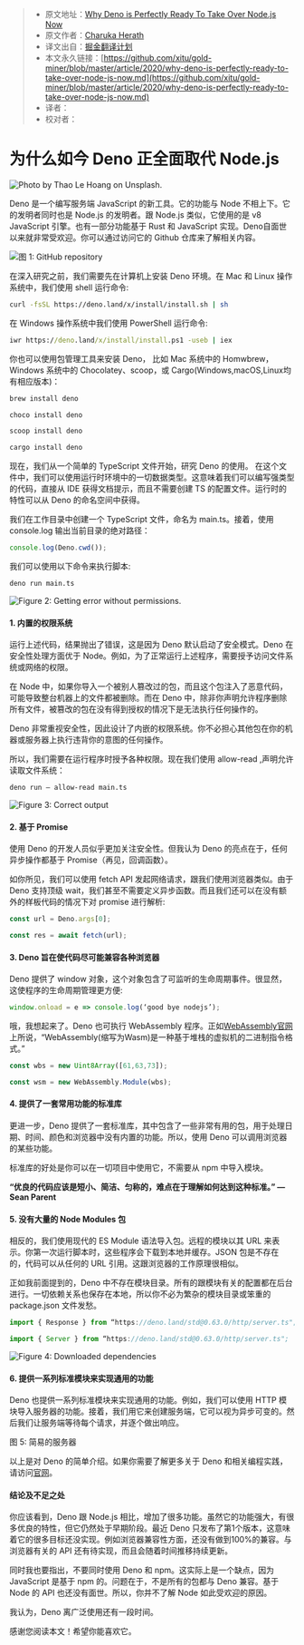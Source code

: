 > * 原文地址：[Why Deno is Perfectly Ready To Take Over Node.js Now](https://medium.com/front-end-weekly/why-deno-is-perfectly-ready-to-take-over-node-js-now-3f768efe530c)
> * 原文作者：[Charuka Herath](https://medium.com/@charuka09)
> * 译文出自：[掘金翻译计划](https://github.com/xitu/gold-miner)
> * 本文永久链接：[https://github.com/xitu/gold-miner/blob/master/article/2020/why-deno-is-perfectly-ready-to-take-over-node-js-now.md](https://github.com/xitu/gold-miner/blob/master/article/2020/why-deno-is-perfectly-ready-to-take-over-node-js-now.md)
> * 译者：
> * 校对者：

# 为什么如今 Deno 正全面取代 Node.js

![Photo by [Thao Le Hoang](https://unsplash.com/@h4x0r3) on [Unsplash](https://unsplash.com/).](https://cdn-images-1.medium.com/max/2000/0*NGYfX_xdVnytqcM1)

Deno 是一个编写服务端 JavaScript 的新工具。它的功能与 Node 不相上下。它的发明者同时也是 Node.js 的发明者。跟 Node.js 类似，它使用的是 v8 JavaScript 引擎。也有一部分功能基于 Rust 和 JavaScript 实现。Deno自面世以来就非常受欢迎。你可以通过访问它的 Github 仓库来了解相关内容。

![图 1: [GitHub repository](https://github.com/denoland/deno)](https://cdn-images-1.medium.com/max/2668/1*rqRR-dNjpDO0qcF1pfEB4g.png)

在深入研究之前，我们需要先在计算机上安装 Deno 环境。在 Mac 和 Linux 操作系统中，我们使用 shell 运行命令:

```bash
curl -fsSL https://deno.land/x/install/install.sh | sh
```

在 Windows 操作系统中我们使用 PowerShell 运行命令:

```cmd
iwr https://deno.land/x/install/install.ps1 -useb | iex
```

你也可以使用包管理工具来安装 Deno， 比如 Mac 系统中的 Homwbrew，Windows 系统中的 Chocolatey、scoop，或 Cargo(Windows,macOS,Linux均有相应版本)：

```bash
brew install deno

choco install deno

scoop install deno

cargo install deno
```

现在，我们从一个简单的 TypeScript 文件开始，研究 Deno 的使用。 在这个文件中，我们可以使用运行时环境中的一切数据类型。这意味着我们可以编写强类型的代码，直接从 IDE 获得文档提示，而且不需要创建 TS 的配置文件。运行时的特性可以从 Deno 的命名空间中获得。

我们在工作目录中创建一个 TypeScript 文件，命名为 main.ts。接着，使用 console.log 输出当前目录的绝对路径：

```js
console.log(Deno.cwd());
```

我们可以使用以下命令来执行脚本:

```bash
deno run main.ts
```

![Figure 2: Getting error without permissions.](https://cdn-images-1.medium.com/max/2000/1*9zL2lRaMgBUsfTVcVXiHdQ.png)

#### 1. 内置的权限系统

运行上述代码，结果抛出了错误，这是因为 Deno 默认启动了安全模式。Deno 在安全性处理方面优于 Node。例如，为了正常运行上述程序，需要授予访问文件系统或网络的权限。

在 Node 中，如果你导入一个被别人篡改过的包，而且这个包注入了恶意代码，可能导致整台机器上的文件都被删除。而在 Deno 中，除非你声明允许程序删除所有文件，被篡改的包在没有得到授权的情况下是无法执行任何操作的。

Deno 非常重视安全性，因此设计了内嵌的权限系统。你不必担心其他包在你的机器或服务器上执行违背你的意图的任何操作。

所以，我们需要在运行程序时授予各种权限。现在我们使用 allow-read ,声明允许读取文件系统：

```bash
deno run — allow-read main.ts
```

![Figure 3: Correct output](https://cdn-images-1.medium.com/max/2000/1*WCAXkGkBiadzGR56cdCXkQ.png)

#### 2. 基于 Promise

使用 Deno 的开发人员似乎更加关注安全性。但我认为 Deno 的亮点在于，任何异步操作都基于 Promise（再见，回调函数）。

如你所见，我们可以使用 fetch API 发起网络请求，跟我们使用浏览器类似。由于 Deno 支持顶级 wait，我们甚至不需要定义异步函数。而且我们还可以在没有额外的样板代码的情况下对 promise 进行解析:

```js
const url = Deno.args[0];

const res = await fetch(url);
```

#### 3. Deno 旨在使代码尽可能兼容各种浏览器

Deno 提供了 window 对象，这个对象包含了可监听的生命周期事件。很显然，这使程序的生命周期管理更方便:

```js
window.onload = e => console.log(‘good bye nodejs’);
```

哦，我想起来了。Deno 也可执行 WebAssembly 程序。正如[WebAssembly官网](https://webassembly.org/)上所说，“WebAssembly(缩写为Wasm)是一种基于堆栈的虚拟机的二进制指令格式。”

```js
const wbs = new Uint8Array([61,63,73]);

const wsm = new WebAssembly.Module(wbs);
```

#### 4. 提供了一套常用功能的标准库

更进一步，Deno 提供了一套标准库，其中包含了一些非常有用的包，用于处理日期、时间、颜色和浏览器中没有内置的功能。所以，使用 Deno 可以调用浏览器的某些功能。

标准库的好处是你可以在一切项目中使用它，不需要从 npm 中导入模块。

**“优良的代码应该是短小、简洁、匀称的，难点在于理解如何达到这种标准。” — Sean Parent**

#### 5. 没有大量的 Node Modules 包

相反的，我们使用现代的 ES Module 语法导入包。远程的模块以其 URL 来表示。你第一次运行脚本时，这些程序会下载到本地并缓存。JSON 包是不存在的，代码可以从任何的 URL 引用。这跟浏览器的工作原理很相似。

正如我前面提到的，Deno 中不存在模块目录。所有的跟模块有关的配置都在后台进行。一切依赖关系也保存在本地，所以你不必为繁杂的模块目录或笨重的 package.json 文件发愁。

```js
import { Response } from “https://deno.land/std@0.63.0/http/server.ts";

import { Server } from “https://deno.land/std@0.63.0/http/server.ts";
```

![Figure 4: Downloaded dependencies](https://cdn-images-1.medium.com/max/2000/1*27PO58pHOLatMzuHKkSn4A.png)

#### 6. 提供一系列标准模块来实现通用的功能

Deno 也提供一系列标准模块来实现通用的功能。例如，我们可以使用 HTTP 模块导入服务器的功能。接着，我们用它来创建服务端，它可以视为异步可变的。然后我们让服务端等待每个请求，并逐个做出响应。

图 5: 简易的服务器

以上是对 Deno 的简单介绍。如果你需要了解更多关于 Deno 和相关编程实践，请访问[官网](https://deno.land/)。

#### 结论及不足之处

你应该看到，Deno 跟 Node.js 相比，增加了很多功能。虽然它的功能强大，有很多优良的特性，但它仍然处于早期阶段。最近 Deno 只发布了第1个版本，这意味着它的很多目标还没实现。例如浏览器兼容性方面，还没有做到100%的兼容。与浏览器有关的 API 还有待实现，而且会随着时间推移持续更新。

同时我也要指出，不要同时使用 Deno 和 npm。这实际上是一个缺点，因为 JavaScript 是基于 npm 的。问题在于，不是所有的包都与 Deno 兼容。基于 Node 的 API 也还没有面世。所以，你并不了解 Node 如此受欢迎的原因。

我认为，Deno 离广泛使用还有一段时间。

感谢您阅读本文！希望你能喜欢它。
